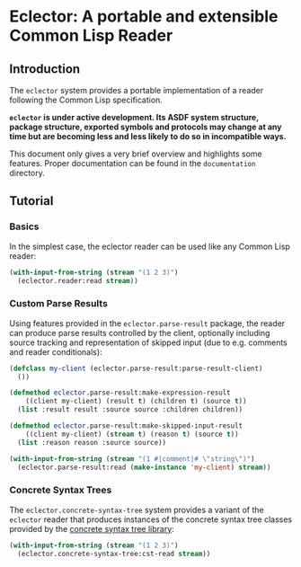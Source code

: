 # Eclector: A portable and extensible Common Lisp Reader

## Introduction ##

The `eclector` system provides a portable implementation of a reader
following the Common Lisp specification.

**``eclector`` is under active development. Its ASDF system structure,
package structure, exported symbols and protocols may change at any
time but are becoming less and less likely to do so in incompatible
ways.**

This document only gives a very brief overview and highlights some
features. Proper documentation can be found in the `documentation`
directory.

## Tutorial ##

### Basics ###

In the simplest case, the eclector reader can be used like any Common
Lisp reader:

``` lisp
(with-input-from-string (stream "(1 2 3)")
  (eclector.reader:read stream))
```

### Custom Parse Results ###

Using features provided in the `eclector.parse-result` package,
the reader can produce parse results controlled by the client,
optionally including source tracking and representation of skipped
input (due to e.g. comments and reader conditionals):

```lisp
(defclass my-client (eclector.parse-result:parse-result-client)
  ())

(defmethod eclector.parse-result:make-expression-result
    ((client my-client) (result t) (children t) (source t))
  (list :result result :source source :children children))

(defmethod eclector.parse-result:make-skipped-input-result
    ((client my-client) (stream t) (reason t) (source t))
  (list :reason reason :source source))

(with-input-from-string (stream "(1 #|comment|# \"string\")")
  (eclector.parse-result:read (make-instance 'my-client) stream))
```

### Concrete Syntax Trees ###

The `eclector.concrete-syntax-tree` system provides a variant of the
`eclector` reader that produces instances of the concrete syntax tree
classes provided by the [concrete syntax tree library]:

``` lisp
(with-input-from-string (stream "(1 2 3)")
  (eclector.concrete-syntax-tree:cst-read stream))
```

[concrete syntax tree library]: https://github.com/robert-strandh/Concrete-Syntax-Tree
